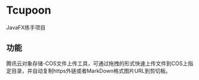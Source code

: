 # Tcupoon
JavaFX练手项目
## 功能
腾讯云对象存储-COS文件上传工具，可通过拖拽的形式快速上传文件到COS上指定目录，并自动复制https外链或者MarkDown格式图片URL到剪切板。
